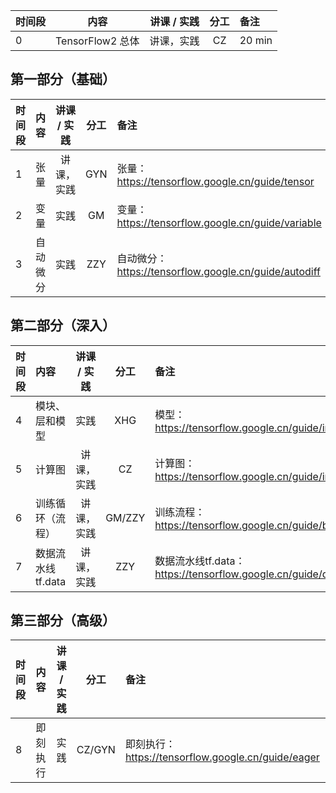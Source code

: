 | 时间段 |       内容     | 讲课 / 实践 | 分工  | 备注 |
| :----- | :------------: | :---------: | :-----: | :----- |
|    0   |  TensorFlow2 总体   |    讲课，实践       |  CZ   |   20 min   |

## 第一部分（基础）

| 时间段 |      内容      |  讲课 / 实践 | 分工  | 备注 |
| :----- | :------------ | :---------: | :-----: | :----- |
|    1   |  张量  |  讲课，实践    |    GYN    |   张量：https://tensorflow.google.cn/guide/tensor    |
|    2   |  变量  |    实践     |  GM   |  变量：https://tensorflow.google.cn/guide/variable     |
|    3   |  自动微分    |    实践     |  ZZY   |  自动微分：https://tensorflow.google.cn/guide/autodiff     |


## 第二部分（深入）

| 时间段 |       内容     | 讲课 / 实践 | 分工  | 备注 |
| :----- | :------------ | :---------: | :-----: | :----- |
|    4   |  模块、层和模型   |    实践     |  XHG |  模型：https://tensorflow.google.cn/guide/intro_to_modules   |
|    5   |  计算图  |  讲课，实践    |    CZ |  计算图：https://tensorflow.google.cn/guide/intro_to_graphs   |
|    6   |  训练循环（流程）  |  讲课，实践    |    GM/ZZY    |  训练流程：https://tensorflow.google.cn/guide/basic_training_loops   |
|    7   |  数据流水线tf.data  |  讲课，实践    |    ZZY    |  数据流水线tf.data：https://tensorflow.google.cn/guide/data   |


## 第三部分（高级）

| 时间段 |       内容     | 讲课 / 实践 | 分工  |    备注    |
| :----- | :------------ | :---------: | :-----: | :----- |
|    8   |  即刻执行   |    实践     |  CZ/GYN   |  即刻执行： https://tensorflow.google.cn/guide/eager   |